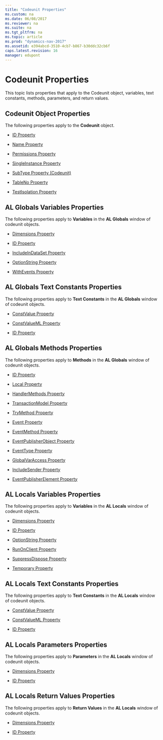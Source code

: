 ```yaml
---
title: "Codeunit Properties"
ms.custom: na
ms.date: 06/08/2017
ms.reviewer: na
ms.suite: na
ms.tgt_pltfrm: na
ms.topic: article
ms.prod: "dynamics-nav-2017"
ms.assetid: e394abcd-3510-4cb7-b867-b30ddc32cb6f
caps.latest.revision: 16
manager: edupont
---
```

# Codeunit Properties
This topic lists properties that apply to the Codeunit object, variables, text constants, methods, parameters, and return values.  
  
## Codeunit Object Properties  
 The following properties apply to the **Codeunit** object.  
  
-   [ID Property](devenv-id-property.md)  
  
-   [Name Property](devenv-name-property.md)  
  
-   [Permissions Property](devenv-permissions-property.md)  
  
-   [SingleInstance Property](devenv-singleinstance-property.md)  
  
-   [SubType Property \(Codeunit\)](devenv-subtype-codeunit-property.md)  
  
-   [TableNo Property](devenv-tableno-property.md)  
  
-   [TestIsolation Property](devenv-testisolation-property.md)  
  
## AL Globals Variables Properties  
 The following properties apply to **Variables** in the **AL Globals** window of codeunit objects.  
  
-   [Dimensions Property](devenv-dimensions-property.md)  
  
-   [ID Property](devenv-id-property.md)  
  
-   [IncludeInDataSet Property](devenv-includeindataset-property.md)  
  
-   [OptionString Property](devenv-optionstring-property.md)  
  
-   [WithEvents Property](devenv-withevents-property.md)  
  
## AL Globals Text Constants Properties  
 The following properties apply to **Text Constants** in the **AL Globals** window of codeunit objects.  
  
-   [ConstValue Property](devenv-constvalue-property.md)  
  
-   [ConstValueML Property](devenv-constvalueml-property.md)  
  
-   [ID Property](devenv-id-property.md)  
  
## AL Globals Methods Properties  
 The following properties apply to **Methods** in the **AL Globals** window of codeunit objects.  
  
-   [ID Property](devenv-id-property.md)  
  
-   [Local Property](devenv-local-property.md)  
  
 <!-- //NAV [MethodType Property \(Upgrade Codeunits\)](MethodType-Property--Upgrade-Codeunits-.md)  -->
  
 <!-- //NAV[MethodType Property \(Test Codeunits\)](MethodType-Property--Test-Codeunits-.md)  -->
  
-   [HandlerMethods Property](devenv-handlermethods-property.md)  
  
-   [TransactionModel Property](devenv-transactionmodel-property.md)  
  
-   [TryMethod Property](devenv-trymethod-property.md)  
  
-   [Event Property](devenv-event-property.md)  
  
-   [EventMethod Property](devenv-eventmethod-property.md)  
  
-   [EventPublisherObject Property](devenv-eventpublisherobject-property.md)  
  
-   [EventType Property](devenv-eventtype-property.md)  
  
-   [GlobalVarAccess Property](devenv-globalvaraccess-property.md)  
  
-   [IncludeSender Property](devenv-includesender-property.md)  
  
-   [EventPublisherElement Property](devenv-eventpublisherelement-property.md)  
  
## AL Locals Variables Properties  
 The following properties apply to **Variables** in the **AL Locals** window of codeunit objects.  
  
-   [Dimensions Property](devenv-dimensions-property.md)  
  
-   [ID Property](devenv-id-property.md)  
  
-   [OptionString Property](devenv-optionstring-property.md)  
  
-   [RunOnClient Property](devenv-runonclient-property.md)  
  
-   [SuppressDispose Property](devenv-suppressdispose-property.md)  
  
-   [Temporary Property](devenv-temporary-property.md)  
  
## AL Locals Text Constants Properties  
 The following properties apply to **Text Constants** in the **AL Locals** window of codeunit objects.  
  
-   [ConstValue Property](devenv-constvalue-property.md)  
  
-   [ConstValueML Property](devenv-constvalueml-property.md)  
  
-   [ID Property](devenv-id-property.md)  
  
## AL Locals Parameters Properties  
 The following properties apply to **Parameters** in the **AL Locals** window of codeunit objects.  
  
-   [Dimensions Property](devenv-dimensions-property.md)  
  
-   [ID Property](devenv-id-property.md)  
  
## AL Locals Return Values Properties  
 The following properties apply to **Return Values** in the **AL Locals** window of codeunit objects.  
  
-   [Dimensions Property](devenv-dimensions-property.md)  
  
-   [ID Property](devenv-id-property.md)